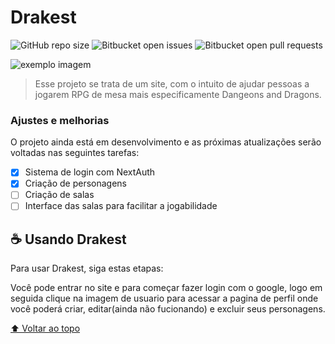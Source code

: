 # Drakest

<!---Esses são exemplos. Veja https://shields.io para outras pessoas ou para personalizar este conjunto de escudos. Você pode querer incluir dependências, status do projeto e informações de licença aqui--->

![GitHub repo size](https://img.shields.io/github/repo-size/iuricode/README-template?style=for-the-badge)
![Bitbucket open issues](https://img.shields.io/bitbucket/issues/iuricode/README-template?style=for-the-badge)
![Bitbucket open pull requests](https://img.shields.io/bitbucket/pr-raw/iuricode/README-template?style=for-the-badge)

<img src="exemplo-image.png" alt="exemplo imagem">

> Esse projeto se trata de um site, com o intuito de ajudar pessoas a jogarem RPG de mesa mais especificamente Dangeons and Dragons.

### Ajustes e melhorias

O projeto ainda está em desenvolvimento e as próximas atualizações serão voltadas nas seguintes tarefas:

- [x] Sistema de login com NextAuth
- [x] Criação de personagens
- [ ] Criação de salas
- [ ] Interface das salas para facilitar a jogabilidade

## ☕ Usando Drakest

Para usar Drakest, siga estas etapas:

Você pode entrar no site e para começar fazer login com o google, logo em seguida clique na imagem de usuario 
para acessar a pagina de perfil onde você poderá criar, editar(ainda não fucionando) e excluir seus personagens. 

[⬆ Voltar ao topo](#nome-do-projeto)<br>
